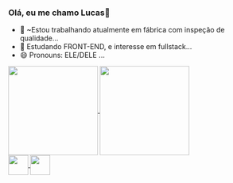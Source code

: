 ### Olá, eu me chamo Lucas👋 

- 🔭 ~Estou trabalhando atualmente em fábrica com inspeção de qualidade...
- 🌱 Estudando FRONT-END, e interesse em fullstack...
- 😄 Pronouns: ELE/DELE ...

<div>
  <a href="https://github.com/Lucas2907">
  <img align="center" height="180em" src="https://github-readme-stats.vercel.app/api?username=Lucas2907&show_icons=true&theme=github_dark"/>
  <img align="center" height="180em" src="https://github-readme-stats.vercel.app/api/top-langs/?username=Lucas2907&layout=compact&langs_count=16&theme=github_dark"/>
</div>

<div style="display: inline_block><br>     

<img align="center" widht="40" height="40" src="https://cdn.jsdelivr.net/gh/devicons/devicon/icons/python/python-original.svg" />
<img align="center" widht="40" height="40" src="https://cdn.jsdelivr.net/gh/devicons/devicon/icons/html5/html5-original.svg" />
<img align="center" widht="40" height="40" src="https://cdn.jsdelivr.net/gh/devicons/devicon/icons/css3/css3-original-wordmark.svg" />
                                                                                                                            
                     
</div>
          
